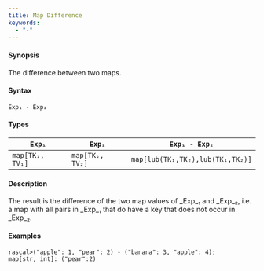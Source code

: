 ```yaml
---
title: Map Difference
keywords:
  - "-"
---
```


#### Synopsis

The difference between two maps.

#### Syntax

`Exp₁ - Exp₂`

#### Types


| `Exp₁`             |  `Exp₂`             | `Exp₁ - Exp₂`                             |
| --- | --- | --- |
| `map[TK₁, TV₁]` |  `map[TK₂, TV₂]` | `map[lub(TK₁,TK₂),lub(TK₁,TK₂)]`   |


#### Description

The result is the difference of the two map values of _Exp_₁ and _Exp_₂,
i.e. a map with all pairs in _Exp_₁ that do have a key that does not occur in _Exp_₂.

#### Examples


```rascal-shell 
rascal>("apple": 1, "pear": 2) - ("banana": 3, "apple": 4);
map[str, int]: ("pear":2)
```


